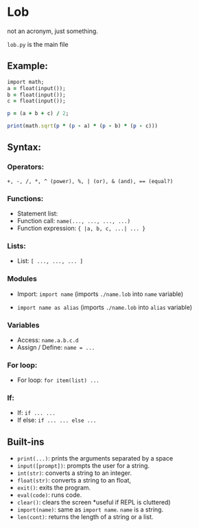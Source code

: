 # Lob
not an acronym, just something.

`lob.py` is the main file

## Example:
```ruby
import math;
a = float(input());
b = float(input());
c = float(input());

p = (a + b + c) / 2;

print(math.sqrt(p * (p - a) * (p - b) * (p - c)))
```

## Syntax:

### Operators:
`+, -, /, *, ^ (power), %, | (or), & (and), == (equal?)`

### Functions:
* Statement list: 
* Function call: `name(..., ..., ..., ...)`
* Function expression: `{ |a, b, c, ...| ... }`

### Lists:
* List: `[ ..., ..., ... ]`

### Modules
* Import: `import name` (imports `./name.lob` into `name` variable)

* `import name as alias` (imports `./name.lob` into `alias` variable)

### Variables
* Access: `name.a.b.c.d`
* Assign / Define: `name = ...`

### For loop:
* For loop: `for item(list) ...`

### If:
* If: `if ... ... `
* If else: `if ... ... else ...`

## Built-ins
* `print(...)`: prints the arguments separated by a space
* `input([prompt])`: prompts the user for a string.
* `int(str)`: converts a string to an integer.
* `float(str)`: converts a string to an float,
* `exit()`: exits the program.
* `eval(code)`: runs code.
* `clear()`: clears the screen *useful if REPL is cluttered)
* `import(name)`: same as `import name`. `name` is a string.
* `len(cont)`: returns the length of a string or a list.
